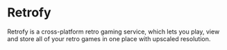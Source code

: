 # Retrofy
Retrofy is a cross-platform retro gaming service, which lets you play, view and store all of your retro games in one place with upscaled resolution.
